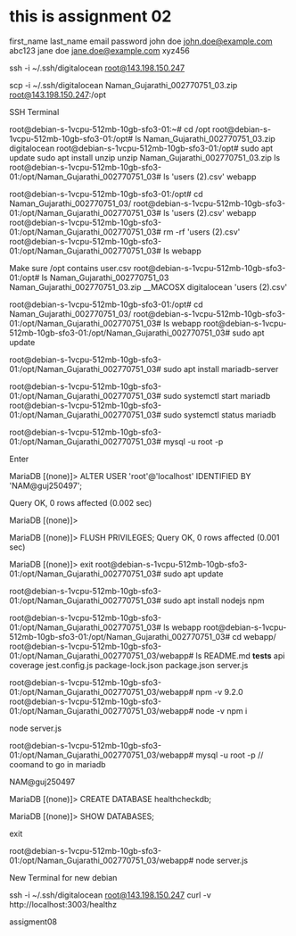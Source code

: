 # this is assignment 02

first_name	last_name	email	password
john	doe	john.doe@example.com	abc123
jane	doe	jane.doe@example.com	xyz456



ssh -i ~/.ssh/digitalocean root@143.198.150.247

scp -i ~/.ssh/digitalocean Naman_Gujarathi_002770751_03.zip root@143.198.150.247:/opt   

SSH Terminal

root@debian-s-1vcpu-512mb-10gb-sfo3-01:~# cd /opt
root@debian-s-1vcpu-512mb-10gb-sfo3-01:/opt# ls
Naman_Gujarathi_002770751_03.zip  digitalocean
root@debian-s-1vcpu-512mb-10gb-sfo3-01:/opt# 
sudo apt update
sudo apt install unzip
unzip Naman_Gujarathi_002770751_03.zip 
ls
root@debian-s-1vcpu-512mb-10gb-sfo3-01:/opt/Naman_Gujarathi_002770751_03# ls
'users (2).csv'   webapp

root@debian-s-1vcpu-512mb-10gb-sfo3-01:/opt# cd Naman_Gujarathi_002770751_03/
root@debian-s-1vcpu-512mb-10gb-sfo3-01:/opt/Naman_Gujarathi_002770751_03# ls
'users (2).csv'   webapp
root@debian-s-1vcpu-512mb-10gb-sfo3-01:/opt/Naman_Gujarathi_002770751_03# rm -rf 'users (2).csv' 
root@debian-s-1vcpu-512mb-10gb-sfo3-01:/opt/Naman_Gujarathi_002770751_03# ls
webapp

Make sure /opt contains user.csv
root@debian-s-1vcpu-512mb-10gb-sfo3-01:/opt# ls
 Naman_Gujarathi_002770751_03   Naman_Gujarathi_002770751_03.zip   __MACOSX   digitalocean  'users (2).csv'


root@debian-s-1vcpu-512mb-10gb-sfo3-01:/opt# cd Naman_Gujarathi_002770751_03/
root@debian-s-1vcpu-512mb-10gb-sfo3-01:/opt/Naman_Gujarathi_002770751_03# ls
webapp
root@debian-s-1vcpu-512mb-10gb-sfo3-01:/opt/Naman_Gujarathi_002770751_03# sudo apt update

root@debian-s-1vcpu-512mb-10gb-sfo3-01:/opt/Naman_Gujarathi_002770751_03# sudo apt install mariadb-server

root@debian-s-1vcpu-512mb-10gb-sfo3-01:/opt/Naman_Gujarathi_002770751_03# sudo systemctl start mariadb
root@debian-s-1vcpu-512mb-10gb-sfo3-01:/opt/Naman_Gujarathi_002770751_03# sudo systemctl status mariadb

root@debian-s-1vcpu-512mb-10gb-sfo3-01:/opt/Naman_Gujarathi_002770751_03# mysql -u root -p 

Enter

MariaDB [(none)]> ALTER USER 'root'@'localhost' IDENTIFIED BY 'NAM@guj250497';



Query OK, 0 rows affected (0.002 sec)

MariaDB [(none)]> 


MariaDB [(none)]> FLUSH PRIVILEGES;
Query OK, 0 rows affected (0.001 sec)

MariaDB [(none)]> exit
root@debian-s-1vcpu-512mb-10gb-sfo3-01:/opt/Naman_Gujarathi_002770751_03# sudo apt update 

root@debian-s-1vcpu-512mb-10gb-sfo3-01:/opt/Naman_Gujarathi_002770751_03# sudo apt install nodejs npm



root@debian-s-1vcpu-512mb-10gb-sfo3-01:/opt/Naman_Gujarathi_002770751_03# ls
webapp
root@debian-s-1vcpu-512mb-10gb-sfo3-01:/opt/Naman_Gujarathi_002770751_03# cd webapp/
root@debian-s-1vcpu-512mb-10gb-sfo3-01:/opt/Naman_Gujarathi_002770751_03/webapp# ls
README.md  __tests__  api  coverage  jest.config.js  package-lock.json  package.json  server.js

root@debian-s-1vcpu-512mb-10gb-sfo3-01:/opt/Naman_Gujarathi_002770751_03/webapp# npm -v
9.2.0
root@debian-s-1vcpu-512mb-10gb-sfo3-01:/opt/Naman_Gujarathi_002770751_03/webapp# node -v
npm i

node server.js

root@debian-s-1vcpu-512mb-10gb-sfo3-01:/opt/Naman_Gujarathi_002770751_03/webapp# mysql -u root -p // coomand to go in mariadb

NAM@guj250497

MariaDB [(none)]> CREATE DATABASE healthcheckdb;

MariaDB [(none)]> SHOW DATABASES;

exit

root@debian-s-1vcpu-512mb-10gb-sfo3-01:/opt/Naman_Gujarathi_002770751_03/webapp# node server.js




New Terminal for new debian

ssh -i ~/.ssh/digitalocean root@143.198.150.247
curl -v http://localhost:3003/healthz

assigment08




 
